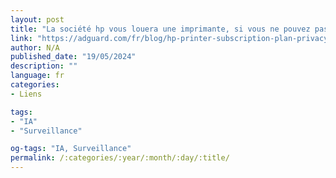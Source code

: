 ```yaml
---
layout: post
title: "La société hp vous louera une imprimante, si vous ne pouvez pas en acheter une — mais il y a un bémol"
link: "https://adguard.com/fr/blog/hp-printer-subscription-plan-privacy.html"
author: N/A
published_date: "19/05/2024"
description: ""
language: fr
categories:
- Liens

tags:
- "IA"
- "Surveillance"

og-tags: "IA, Surveillance"
permalink: /:categories/:year/:month/:day/:title/
---
```

